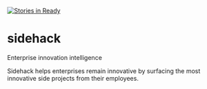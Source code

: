 [![Stories in Ready](https://badge.waffle.io/sidehack/sidehack.png?label=ready&title=Ready)](https://waffle.io/sidehack/sidehack)
# sidehack
Enterprise innovation intelligence

Sidehack helps enterprises remain innovative by surfacing the most innovative side projects from their employees.
